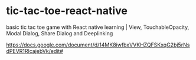# tic-tac-toe-react-native
basic tic tac toe game with React native learning | View, TouchableOpacity, Modal Dialog, Share Dialog and Deeplinking


https://docs.google.com/document/d/14MK8iwfbxVVKHZQFSKxqG2bj5rNsdPEVR1RlcajebVk/edit#
